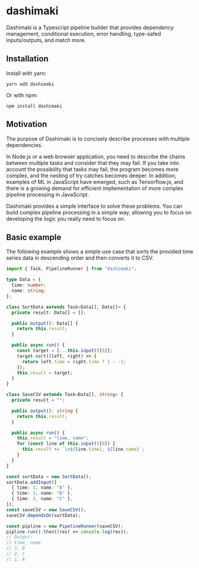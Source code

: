 # dashimaki

Dashimaki is a Typescript pipeline builder that provides dependency management, conditional execution, error handling, type-safed inputs/outputs, and match more.

## Installation

Install with yarn:

```
yarn add dashimaki
```

Or with npm:

```
npm install dashimaki
```

## Motivation
The purpose of Dashimaki is to concisely describe processes with multiple dependencies.

In Node.js or a web browser application, you need to describe the chains between multiple tasks and consider that they may fail.
If you take into account the possibility that tasks may fail, the program becomes more complex, and the nesting of try catches becomes deeper.
In addition, examples of ML in JavaScript have emerged, such as Tensorflow.js, and there is a growing demand for efficient implementation of more complex pipeline processing in JavaScript.

Dashimaki provides a simple interface to solve these problems.
You can build complex pipeline processing in a simple way, allowing you to focus on developing the logic you really need to focus on.

## Basic example
The following example shows a simple use case that sorts the provided time series data in descending order and then converts it to CSV.

```ts
import { Task, PipelineRunner } from "dashimaki";

type Data = {
  time: number;
  name: string;
};

class SortData extends Task<Data[], Data[]> {
  private result: Data[] = [];

  public output(): Data[] {
    return this.result;
  }

  public async run() {
    const target = [...this.input()[0]];
    target.sort((left, right) => {
      return left.time < right.time ? 1 : -1;
    });
    this.result = target;
  }
}

class SaveCSV extends Task<Data[], string> {
  private result = "";

  public output(): string {
    return this.result;
  }

  public async run() {
    this.result = "time, name";
    for (const line of this.input()[0]) {
      this.result += `\n${line.time}, ${line.name}`;
    }
  }
}

const sortData = new SortData();
sortData.addInput([
  { time: 1, name: "A" },
  { time: 3, name: "B" },
  { time: 2, name: "C" },
]);
const saveCSV = new SaveCSV();
saveCSV.dependsOn(sortData);

const pipline = new PipelineRunner(saveCSV);
pipline.run().then((res) => console.log(res));
// Output:
// time, name
// 3, B
// 2, C
// 1, A
```
